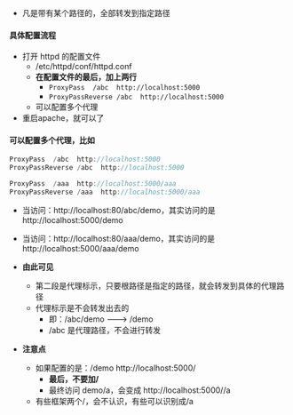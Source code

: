 - 凡是带有某个路径的，全部转发到指定路径

#### 具体配置流程
- 打开 httpd 的配置文件
  - /etc/httpd/conf/httpd.conf
  - **在配置文件的最后，加上两行**
    - `ProxyPass  /abc  http://localhost:5000`
    - `ProxyPassReverse /abc  http://localhost:5000`
  - 可以配置多个代理
- 重启apache，就可以了


#### 可以配置多个代理，比如
```js
ProxyPass  /abc  http://localhost:5000
ProxyPassReverse /abc  http://localhost:5000

ProxyPass  /aaa  http://localhost:5000/aaa
ProxyPassReverse /aaa  http://localhost:5000/aaa
```

- 当访问：http://localhost:80/abc/demo，其实访问的是 http://localhost:5000/demo

- 当访问：http://localhost:80/aaa/demo，其实访问的是 http://localhost:5000/aaa/demo

- **由此可见**
  - 第二段是代理标示，只要根路径是指定的路径，就会转发到具体的代理路径
  - 代理标示是不会转发出去的
    - 即：/abc/demo ---> /demo
    - /abc 是代理路径，不会进行转发


- **注意点**
  - 如果配置的是：/demo  http://localhost:5000/
    - **最后，不要加/**
    - 最终访问 demo/a，会变成 http://localhost:5000//a
  - 有些框架两个/，会不认识，有些可以识别成/a